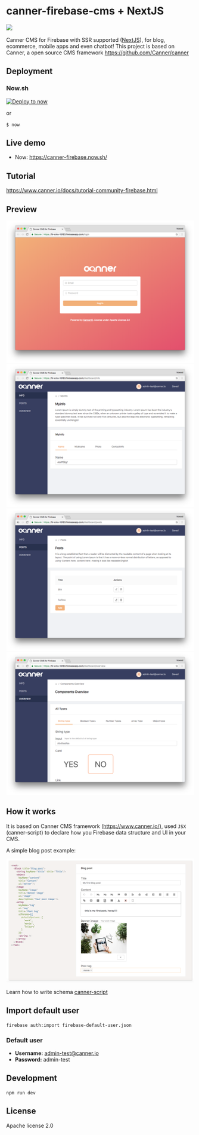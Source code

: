 # canner-firebase-cms + NextJS

[![](https://img.shields.io/gitter/room/nwjs/nw.js.svg)](https://gitter.im/Canner/CannerCMS?utm_source=share-link&utm_medium=link&utm_campaign=share-link)

Canner CMS for Firebase with SSR supported ([NextJS](https://nextjs.org/docs/#setup)), for blog, ecommerce, mobile apps and even chatbot! This project is based on Canner, a open source CMS framework  https://github.com/Canner/canner

## Deployment

### Now.sh

[![Deploy to now](https://deploy.now.sh/static/button.svg)](https://deploy.now.sh/?repo=https://github.com/canner/canner-firebase-cms)

or

```
$ now
```

## Live demo

- Now: https://canner-firebase.now.sh/

## Tutorial

https://www.canner.io/docs/tutorial-community-firebase.html

## Preview

![preview](./preview/1.png)
![preview](./preview/2.png)
![preview](./preview/3.png)
![preview](./preview/4.png)

## How it works

It is based on Canner CMS framework (https://www.canner.io/), used `JSX` (canner-script) to declare how you Firebase data structure and UI in your CMS.

A simple blog post example:

![preview](./preview/syntax.png)


Learn how to write schema [canner-script](https://www.canner.io/docs/guides-writing-schema.html)

## Import default user

```
firebase auth:import firebase-default-user.json
```

### Default user

- **Username:** admin-test@canner.io
- **Password:** admin-test

## Development

```
npm run dev
```

## License

Apache license 2.0

